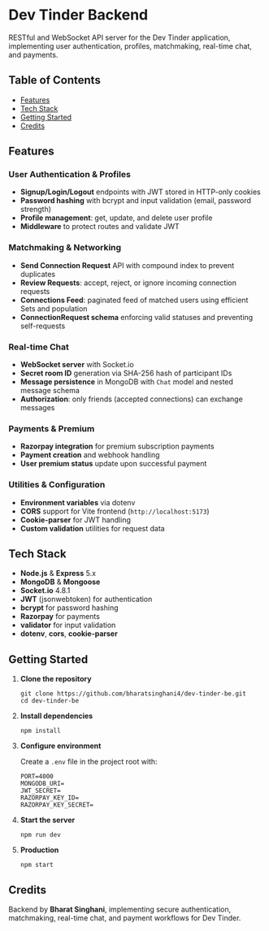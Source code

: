 # Dev Tinder Backend

RESTful and WebSocket API server for the Dev Tinder application, implementing user authentication, profiles, matchmaking, real-time chat, and payments.

## Table of Contents

- [Features](#features)  
- [Tech Stack](#tech-stack)  
- [Getting Started](#getting-started)  
- [Credits](#credits)  

## Features

### User Authentication & Profiles  
- **Signup/Login/Logout** endpoints with JWT stored in HTTP-only cookies  
- **Password hashing** with bcrypt and input validation (email, password strength)  
- **Profile management**: get, update, and delete user profile  
- **Middleware** to protect routes and validate JWT  

### Matchmaking & Networking  
- **Send Connection Request** API with compound index to prevent duplicates  
- **Review Requests**: accept, reject, or ignore incoming connection requests  
- **Connections Feed**: paginated feed of matched users using efficient Sets and population  
- **ConnectionRequest schema** enforcing valid statuses and preventing self-requests  

### Real-time Chat  
- **WebSocket server** with Socket.io  
- **Secret room ID** generation via SHA-256 hash of participant IDs  
- **Message persistence** in MongoDB with `Chat` model and nested message schema  
- **Authorization**: only friends (accepted connections) can exchange messages  

### Payments & Premium  
- **Razorpay integration** for premium subscription payments  
- **Payment creation** and webhook handling  
- **User premium status** update upon successful payment  

### Utilities & Configuration  
- **Environment variables** via dotenv  
- **CORS** support for Vite frontend (`http://localhost:5173`)  
- **Cookie-parser** for JWT handling  
- **Custom validation** utilities for request data  

## Tech Stack

- **Node.js** & **Express** 5.x  
- **MongoDB** & **Mongoose**  
- **Socket.io** 4.8.1  
- **JWT** (jsonwebtoken) for authentication  
- **bcrypt** for password hashing  
- **Razorpay** for payments  
- **validator** for input validation  
- **dotenv**, **cors**, **cookie-parser**

## Getting Started

1. **Clone the repository**

   ```
   git clone https://github.com/bharatsinghani4/dev-tinder-be.git
   cd dev-tinder-be
   ```

2. **Install dependencies**

   ```
   npm install
   ```

3. **Configure environment**

   Create a `.env` file in the project root with:
   ```
   PORT=4000
   MONGODB_URI=
   JWT_SECRET=
   RAZORPAY_KEY_ID=
   RAZORPAY_KEY_SECRET=
   ```

4. **Start the server**

   ```
   npm run dev
   ```

5. **Production**

   ```
   npm start
   ```

## Credits

Backend by **Bharat Singhani**, implementing secure authentication, matchmaking, real-time chat, and payment workflows for Dev Tinder.  
